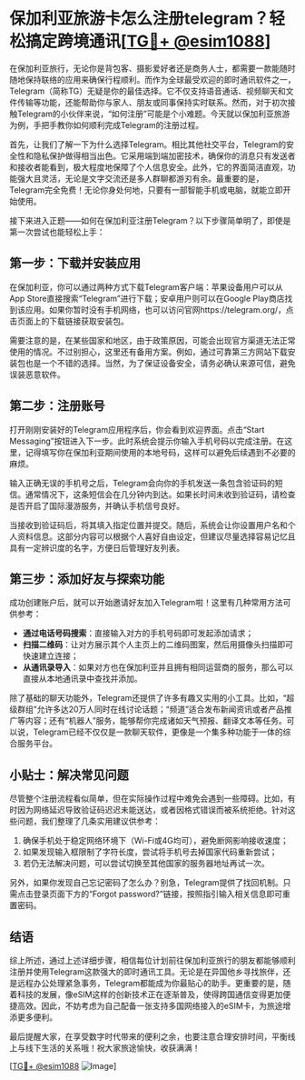 # 保加利亚旅游卡怎么注册telegram？轻松搞定跨境通讯[[TG💪+ @esim1088](https://t.me/s/esim1088)]

在保加利亚旅行，无论你是背包客、摄影爱好者还是商务人士，都需要一款能随时随地保持联络的应用来确保行程顺利。而作为全球最受欢迎的即时通讯软件之一，Telegram（简称TG）无疑是你的最佳选择。它不仅支持语音通话、视频聊天和文件传输等功能，还能帮助你与家人、朋友或同事保持实时联系。然而，对于初次接触Telegram的小伙伴来说，“如何注册”可能是个小难题。今天就以保加利亚旅游为例，手把手教你如何顺利完成Telegram的注册过程。

首先，让我们了解一下为什么选择Telegram。相比其他社交平台，Telegram的安全性和隐私保护做得相当出色。它采用端到端加密技术，确保你的消息只有发送者和接收者能看到，极大程度地保障了个人信息安全。此外，它的界面简洁直观，功能强大且灵活，无论是文字交流还是多人群聊都游刃有余。最重要的是，Telegram完全免费！无论你身处何地，只要有一部智能手机或电脑，就能立即开始使用。

接下来进入正题——如何在保加利亚注册Telegram？以下步骤简单明了，即使是第一次尝试也能轻松上手：

## 第一步：下载并安装应用

在保加利亚，你可以通过两种方式下载Telegram客户端：苹果设备用户可以从App Store直接搜索“Telegram”进行下载；安卓用户则可以在Google Play商店找到该应用。如果你暂时没有手机网络，也可以访问官网https://telegram.org/，点击页面上的下载链接获取安装包。

需要注意的是，在某些国家和地区，由于政策原因，可能会出现官方渠道无法正常使用的情况。不过别担心，这里还有备用方案。例如，通过可靠第三方网站下载安装包也是一个不错的选择。当然，为了保证设备安全，请务必确认来源可信，避免误装恶意软件。

## 第二步：注册账号

打开刚刚安装好的Telegram应用程序后，你会看到欢迎界面。点击“Start Messaging”按钮进入下一步。此时系统会提示你输入手机号码以完成注册。在这里，记得填写你在保加利亚期间使用的本地号码，这样可以避免后续遇到不必要的麻烦。

输入正确无误的手机号之后，Telegram会向你的手机发送一条包含验证码的短信。通常情况下，这条短信会在几分钟内到达。如果长时间未收到验证码，请检查是否开启了国际漫游服务，并确认手机信号良好。

当接收到验证码后，将其填入指定位置并提交。随后，系统会让你设置用户名和个人资料信息。这部分内容可以根据个人喜好自由设定，但建议尽量选择容易记忆且具有一定辨识度的名字，方便日后管理好友列表。

## 第三步：添加好友与探索功能

成功创建账户后，就可以开始邀请好友加入Telegram啦！这里有几种常用方法可供参考：
- **通过电话号码搜索**：直接输入对方的手机号码即可发起添加请求；
- **扫描二维码**：让对方展示其个人主页上的二维码图案，然后用摄像头扫描即可快速建立连接；
- **从通讯录导入**：如果对方也在保加利亚并且拥有相同运营商的服务，那么可以直接从本地通讯录中查找并添加。

除了基础的聊天功能外，Telegram还提供了许多有趣又实用的小工具。比如，“超级群组”允许多达20万人同时在线讨论话题；“频道”适合发布新闻资讯或者产品推广等内容；还有“机器人”服务，能够帮你完成诸如天气预报、翻译文本等任务。可以说，Telegram已经不仅仅是一款聊天软件，更像是一个集多种功能于一体的综合服务平台。

## 小贴士：解决常见问题

尽管整个注册流程看似简单，但在实际操作过程中难免会遇到一些障碍。比如，有时因为网络延迟导致验证码迟迟未能送达，或者因格式错误而被系统拒绝。针对这些问题，我们整理了几条实用建议供参考：
1. 确保手机处于稳定网络环境下（Wi-Fi或4G均可），避免断网影响接收速度；
2. 如果发现输入框限制了字符长度，尝试将手机号去掉国家代码重新尝试；
3. 若仍无法解决问题，可以尝试切换至其他国家的服务器地址再试一次。

另外，如果你发现自己忘记密码了怎么办？别急，Telegram提供了找回机制。只需点击登录页面下方的“Forgot password?”链接，按照指引输入相关信息即可重置密码。

## 结语

综上所述，通过上述详细步骤，相信每位计划前往保加利亚旅行的朋友都能够顺利注册并使用Telegram这款强大的即时通讯工具。无论是在异国他乡寻找旅伴，还是远程办公处理紧急事务，Telegram都能成为你最贴心的助手。更重要的是，随着科技的发展，像eSIM这样的创新技术正在逐渐普及，使得跨国通信变得更加便捷高效。因此，不妨考虑为自己配备一张支持多国网络接入的eSIM卡，为旅途增添更多便利。

最后提醒大家，在享受数字时代带来的便利之余，也要注意合理安排时间，平衡线上与线下生活的关系哦！祝大家旅途愉快，收获满满！

[[TG💪+ @esim1088](https://t.me/s/esim1088) ![Image](https://i.postimg.cc/4NQfJmqS/Snipaste-2025-05-13-00-14-12.png)]